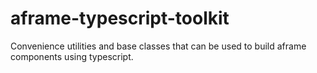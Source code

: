# aframe-typescript-toolkit

Convenience utilities and base classes that can be used to build aframe components using typescript.
